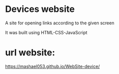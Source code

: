 # Devices website



A site for opening links according to the given screen


It was built using HTML-CSS-JavaScript
# url website:
https://mashael053.github.io/WebSite-device/
